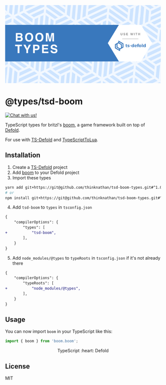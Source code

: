 <img src="_docs/boom-types.png" alt="Boom Types">

# @types/tsd-boom

<a href="https://discord.gg/eukcq5m"><img alt="Chat with us!" src="https://img.shields.io/discord/766898804896038942.svg?colorB=7581dc&logo=discord&logoColor=white"></a>

TypeScript types for britzl's [boom](https://github.com/britzl/boom/), a game framework built on top of [Defold](https://defold.com/).

For use with [TS-Defold](https://github.com/ts-defold) and [TypeScriptToLua](https://github.com/TypeScriptToLua).

## Installation

1. Create a [TS-Defold](https://github.com/ts-defold) project
2. Add [boom](https://github.com/britzl/boom/) to your Defold project
3. Import these types

```bash
yarn add git+https://git@github.com/thinknathan/tsd-boom-types.git#^1.0.0 -D
# or
npm install git+https://git@github.com/thinknathan/tsd-boom-types.git#^1.0.0 --save-dev
```

4. Add `tsd-boom` to `types` in `tsconfig.json`

```diff
{
	"compilerOptions": {
		"types": [
+			"tsd-boom",
		],
	}
}
```

5. Add `node_modules/@types` to `typeRoots` in `tsconfig.json` if it's not already there

```diff
{
	"compilerOptions": {
		"typeRoots": [
+			"node_modules/@types",
		],
	}
}
```

## Usage

You can now import `boom` in your TypeScript like this:

```ts
import { boom } from 'boom.boom';
```

<p align="center" class="h4">
  TypeScript :heart: Defold
</p>

## License

MIT
